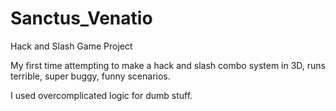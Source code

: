 # Sanctus_Venatio
Hack and Slash Game Project

My first time attempting to make a hack and slash combo system in 3D, runs terrible, super buggy, funny scenarios.

I used overcomplicated logic for dumb stuff.
